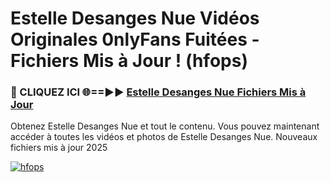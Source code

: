 # Estelle Desanges Nue Vidéos Originales 0nlyFans Fuitées - Fichiers Mis à Jour ! (hfops)

<h3>🔴 CLIQUEZ ICI 🌐==►► <a href="https://tinyurl.com/2pmr4ezf" rel="nofollow">Estelle Desanges Nue Fichiers Mis à Jour</a></h3>

Obtenez Estelle Desanges Nue et tout le contenu. Vous pouvez maintenant accéder à toutes les vidéos et photos de Estelle Desanges Nue. Nouveaux fichiers mis à jour 2025

[![hfops](https://i.imgur.com/6SNvagu.gif)](https://tinyurl.com/2pmr4ezf)
